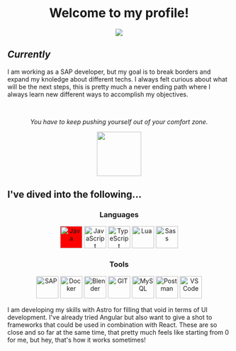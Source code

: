 <h1 align="center">Welcome to my profile!</h1>
<div align="center">
        <img src="https://media3.giphy.com/media/v1.Y2lkPTc5MGI3NjExc3VhdHlpYzcwYTk4dW8zeXFuc3pycXNxYzRjY3BzMGQwZGxxZnZtcyZlcD12MV9zdGlja2Vyc19zZWFyY2gmY3Q9dHM/Cg9oeBXqFayCq26ggf/giphy.gif"/>
</div>


<h2><i>Currently</i></h2>
<p>
  I am working as a SAP developer, but my goal is to break borders and expand my knoledge about different techs. I always felt curious about what will be the next steps, this is pretty much a never ending path where I always learn new different ways to accomplish my objectives.
</p>
<br/>
<p align="center">
  <i>You have to keep pushing yourself out of your comfort zone.</i>
</p>
<p align="center">
        <img width="100px" src="https://media2.giphy.com/media/v1.Y2lkPTc5MGI3NjExOGJpeWxieGRvZGxwcHB4MzFvNG83bHRicXZicmZwZ284ZXozazhmdCZlcD12MV9zdGlja2Vyc19zZWFyY2gmY3Q9cw/l0L5gm3lgGsgcBPHHj/giphy.gif"/>
</p>

<h2>I've dived into the following...</h2>
<div align="center">
<h3>Languages</h3>
  <img style="background-color: red;" width="50px" src="https://www.svgrepo.com/show/452234/java.svg" alt="Java"/>
  <img width="50px" src="https://www.svgrepo.com/show/349419/javascript.svg" alt="JavaScript"/>
  <img width="50px" src="https://www.svgrepo.com/show/349540/typescript.svg" alt="TypeScript"/>
  <img width="50px" src="https://www.svgrepo.com/show/354020/lua.svg" alt="Lua"/>
  <img width="50px" src="https://www.svgrepo.com/show/374061/sass.svg" alt="Sass"/>
</div>
<div align="center">
  <h3>Tools</h3>
  <img width="50px" src="https://www.svgrepo.com/show/331567/sap.svg" alt="SAP"/>
  <img width="50px" src="https://www.svgrepo.com/show/448221/docker.svg" alt="Docker"/>
  <img width="50px" src="https://www.svgrepo.com/show/353488/blender.svg" alt="Blender"/>
  <img width="50px" src="https://www.svgrepo.com/show/452210/git.svg" alt="GIT"/>
  <img width="50px" src="https://www.svgrepo.com/show/303251/mysql-logo.svg" alt="MySQL"/>
  <img width="50px" src="https://www.svgrepo.com/show/354202/postman-icon.svg" alt="Postman"/>
  <img width="50px" src="https://www.svgrepo.com/show/354522/visual-studio-code.svg" alt="VS Code"/>
</div>

<p>I am developing my skills with Astro for filling that void in terms of UI development. I've already tried Angular but also want to give a shot to frameworks that could be used in combination with React. These are so close and so far at the same time, that pretty much feels like starting from 0 for me, but hey, that's how it works sometimes!</p
